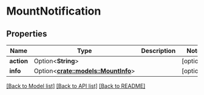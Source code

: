 # MountNotification

## Properties

Name | Type | Description | Notes
------------ | ------------- | ------------- | -------------
**action** | Option<**String**> |  | [optional]
**info** | Option<[**crate::models::MountInfo**](mount_info.md)> |  | [optional]

[[Back to Model list]](../README.md#documentation-for-models) [[Back to API list]](../README.md#documentation-for-api-endpoints) [[Back to README]](../README.md)



